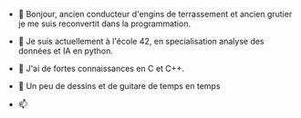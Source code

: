 - 👋 Bonjour, ancien conducteur d'engins de terrassement et ancien grutier je me suis reconvertit dans la programmation.

- 🌱 Je suis actuellement à l'école 42, en specialisation analyse des données et IA en python.
- 👀 J'ai de fortes connaissances en C et C++.
- 💞️ Un peu de dessins et de guitare de temps en temps 
- 📫 

<!---
Lamizana/Lamizana is a ✨ special ✨ repository because its `README.md` (this file) appears on your GitHub profile.
You can click the Preview link to take a look at your changes.
--->
